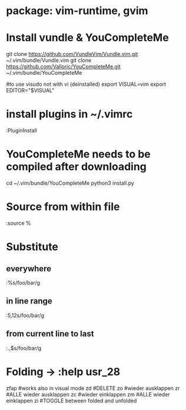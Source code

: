 package: vim-runtime, gvim
==========================
# Install vundle & YouCompleteMe
git clone https://github.com/VundleVim/Vundle.vim.git ~/.vim/bundle/Vundle.vim
git clone https://github.com/Valloric/YouCompleteMe.git ~/.vim/bundle/YouCompleteMe

#to use visudo not with vi (deinstalled)
export VISUAL=vim
export EDITOR="$VISUAL"


# install plugins in ~/.vimrc
:PluginInstall

# YouCompleteMe needs to be compiled after downloading
cd ~/.vim/bundle/YouCompleteMe
python3 install.py

# Source from within file
:source %

# Substitute
## everywhere
:%s/foo/bar/g
## in line range
:5,12s/foo/bar/g
## from current line to last
:.,$s/foo/bar/g

# Folding           -> :help usr_28
zfap                #works also in visual mode
zd                  #DELETE
zo                  #wieder ausklappen
zr                  #ALLE wieder ausklappen
zc                  #wieder einklappen
zm                  #ALLE wieder einklappen
zi                  #TOGGLE between folded and unfolded
